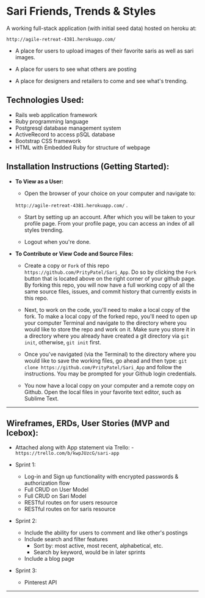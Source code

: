 

# Sari Friends, Trends & Styles

  A working full-stack application (with initial seed data) hosted on heroku at:

  `http://agile-retreat-4381.herokuapp.com/`

  - A place for users to upload images of their favorite saris as well as sari images.

  - A place for users to see what others are posting

  - A place for designers and retailers to come and see what's trending.

 ## Technologies Used:
  - Rails web application framework
  - Ruby programming language
  - Postgresql database management system
  - ActiveRecord to access pSQL database
  - Bootstrap CSS framework
  - HTML with Embedded Ruby for structure of webpage


## Installation Instructions (Getting Started):

  - **To View as a User:**

    - Open the browser of your choice on your computer and navigate to:

    `http://agile-retreat-4381.herokuapp.com/` .

    - Start by setting up an account. After which you will be taken to your profile page. From your profile page, you can access an index of all styles trending.

    - Logout when you're done.

  - **To Contribute or View Code and Source Files:**

    - Create a copy or `Fork` of this repo `https://github.com/PrityPatel/Sari_App`. Do so by clicking the `Fork`  button that is located above on the right corner of your github page. By forking this repo, you will now have a full working copy of all the same source files, issues, and commit history that currently exists in this repo.

    - Next, to work on the code, you'll need to make a local copy of the fork. To make a local copy of the forked repo, you'll need to open up your computer Terminal and navigate to the directory where you would like to store the repo and work on it. Make sure you store it in a directory where you already have created a git directory via `git init`, otherwise, `git init` first.

    - Once you've navigated (via the Terminal) to the directory where you would like to save the working files, go ahead and then type: `git clone https://github.com/PrityPatel/Sari_App` and follow the instructions. You may be prompted for your Github login credentials.

    - You now have a local copy on your computer and a remote copy on Github. Open the local files in your favorite text editor, such as Sublime Text.

---

 ## Wireframes, ERDs, User Stories (MVP and Icebox):

  -  Attached along with App statement via Trello:
    - `https://trello.com/b/kwpJUzcG/sari-app`

  - Sprint 1:
    - Log-in and Sign up functionality with encrypted passwords & authorization flow
    - Full CRUD on User Model
    - Full CRUD on Sari Model
    - RESTful routes on for users resource
    - RESTful routes on for saris resource

  - Sprint 2:
    - Include the ability for users to comment and like other's postings
    - Include search and filter features
      - Sort by: most active, most recent, alphabetical, etc.
      - Search by keyword, would be in later sprints
    - Include a blog page

  - Sprint 3:
    - Pinterest API

---

